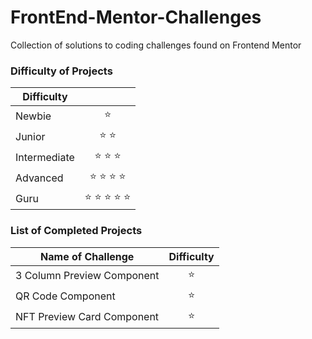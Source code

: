 # FrontEnd-Mentor-Challenges

Collection of solutions to coding challenges found on Frontend Mentor

### Difficulty of Projects

| Difficulty        |      |
| ------------- |:-------------:|
| Newbie      |:star:  |
| Junior      | :star: :star:  |
| Intermediate      | :star: :star:  :star:|
| Advanced | :star: :star: :star: :star: | 
| Guru | :star: :star: :star: :star: :star:   | 


### List of Completed Projects

| Name of Challenge  |  Difficulty     |
| ------------- |:-------------:|
| 3 Column Preview Component     |:star:  |
| QR Code Component    | :star:  |
| NFT Preview Card Component     | :star:|
